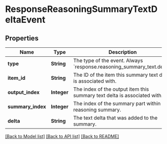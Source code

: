 # ResponseReasoningSummaryTextDeltaEvent
## Properties

| Name | Type | Description | Notes |
|------------ | ------------- | ------------- | -------------|
| **type** | **String** | The type of the event. Always &#x60;response.reasoning_summary_text.delta&#x60;.  | [default to null] |
| **item\_id** | **String** | The ID of the item this summary text delta is associated with.  | [default to null] |
| **output\_index** | **Integer** | The index of the output item this summary text delta is associated with.  | [default to null] |
| **summary\_index** | **Integer** | The index of the summary part within the reasoning summary.  | [default to null] |
| **delta** | **String** | The text delta that was added to the summary.  | [default to null] |

[[Back to Model list]](../README.md#documentation-for-models) [[Back to API list]](../README.md#documentation-for-api-endpoints) [[Back to README]](../README.md)

